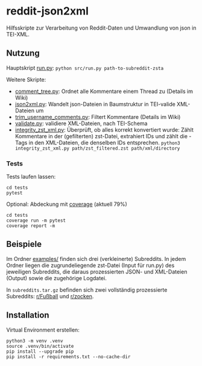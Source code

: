 # reddit-json2xml

Hilfsskripte zur Verarbeitung von Reddit-Daten und Umwandlung von json in TEI-XML.

## Nutzung
Hauptskript [run.py](https://git.zdl.org/koerber/reddit-json2xml/src/branch/master/src/run.py): `python src/run.py path-to-subreddit-zsta`

Weitere Skripte:
- [comment_tree.py](https://git.zdl.org/koerber/reddit-json2xml/src/branch/master/src/comment_tree.py): Ordnet alle Kommentare einem Thread zu (Details im Wiki)
- [json2xml.py](https://git.zdl.org/koerber/reddit-json2xml/src/branch/master/src/json2xml.py): Wandelt json-Dateien in Baumstruktur in TEI-valide XML-Dateien um
- [trim_username_comments.py](https://git.zdl.org/koerber/reddit-json2xml/src/branch/master/src/trim_username_comments.py): Filtert Kommentare (Details im Wiki)
- [validate.py](https://git.zdl.org/koerber/reddit-json2xml/src/branch/master/src/validate.py): validiere XML-Dateien, nach TEI-Schema
- [integrity_zst_xml.py](https://git.zdl.org/koerber/reddit-json2xml/src/branch/master/src/integrity_zst_xml.py): Überprüft, ob alles korrekt konvertiert wurde: Zählt Kommentare in der (gefilterten) zst-Datei, extrahiert IDs und zählt die <item>-Tags in den XML-Dateien, die denselben IDs entsprechen. `python3 integrity_zst_xml.py path/zst_filtered.zst path/xml/directory`

### Tests
Tests laufen lassen:

```
cd tests
pytest
```

Optional: Abdeckung mit [coverage](https://coverage.readthedocs.io/en/7.4.4/) (aktuell 79%)

```
cd tests
coverage run -m pytest
coverage report -m
```

## Beispiele
Im Ordner [examples/](https://git.zdl.org/koerber/reddit-json2xml/src/branch/master/examples) finden sich drei (verkleinerte) Subreddits. In jedem Ordner liegen die zugrundeliegende zst-Datei (Input für run.py) des jeweiligen Subreddits, die daraus prozessierten JSON- und XML-Dateien (Output) sowie die zugehörige Logdatei.

In `subreddits.tar.gz` befinden sich zwei vollständig prozessierte Subreddits: [r/Fußball](https://www.reddit.com/r/fussball/) und [r/zocken](https://www.reddit.com/r/zocken/).

## Installation
Virtual Environment erstellen:
```
python3 -m venv .venv
source .venv/bin/activate
pip install --upgrade pip
pip install -r requirements.txt --no-cache-dir
```